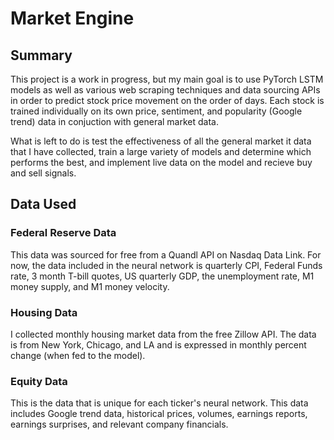 # Market Engine

## Summary
This project is a work in progress, but my main goal is to use PyTorch LSTM models as well as various web scraping techniques and data sourcing APIs in order to predict stock price movement on the order of days. Each stock is trained individually on its own price, sentiment, and popularity (Google trend) data in conjuction with general market data.

What is left to do is test the effectiveness of all the general market it data that I have collected, train a large variety of models and determine which performs the best, and implement live data on the model and recieve buy and sell signals.

## Data Used
### Federal Reserve Data

This data was sourced for free from a Quandl API on Nasdaq Data Link. For now, the data included in the neural network is quarterly CPI, Federal Funds rate, 3 month T-bill quotes, US quarterly GDP, the unemployment rate, M1 money supply, and M1 money velocity.

### Housing Data
I collected monthly housing market data from the free Zillow API. The data is from New York, Chicago, and LA and is expressed in monthly percent change (when fed to the model).

### Equity Data
This is the data that is unique for each ticker's neural network. This data includes Google trend data, historical prices, volumes, earnings reports, earnings surprises, and relevant company financials.
